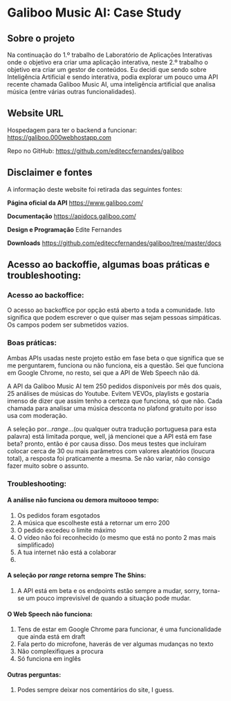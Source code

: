 
Galiboo Music AI: Case Study
===================


## Sobre o projeto

Na continuação do 1.º trabalho de Laboratório de Aplicações Interativas onde o objetivo era criar uma aplicação interativa, neste 2.º trabalho o objetivo era criar um gestor de conteúdos. Eu decidi que sendo sobre Inteligência Artificial e sendo interativa, podia explorar um pouco uma API recente chamada Galiboo Music AI, uma inteligência artificial que analisa música (entre várias outras funcionalidades).

## Website URL

Hospedagem para ter o backend a funcionar:
https://galiboo.000webhostapp.com

Repo no GitHub:
https://github.com/editeccfernandes/galiboo

## Disclaimer e fontes

A informação deste website foi retirada das seguintes fontes: 

**Página oficial da API** 
https://www.galiboo.com/

**Documentação** 
https://apidocs.galiboo.com/

**Design e Programação** 
Edite Fernandes

**Downloads** 
https://github.com/editeccfernandes/galiboo/tree/master/docs

## Acesso ao backoffie, algumas boas práticas e troubleshooting:

### Acesso ao backoffice:
O acesso ao backoffice por opção está aberto a toda a comunidade. Isto significa que podem escrever o que quiser mas sejam pessoas simpáticas.
Os campos podem ser submetidos vazios.

### Boas práticas:
Ambas APIs usadas neste projeto estão em fase beta o que significa que se me perguntarem, funciona ou não funciona, eis a questão. Sei que funciona em Google Chrome, no resto, sei que a API de Web Speech não dá. 

A API da Galiboo Music AI  tem 250 pedidos disponíveis por mês dos quais, 25 análises de músicas do Youtube. Evitem VEVOs, playlists e gostaria imenso de dizer que assim tenho a certeza que funciona, só que não. Cada chamada para analisar uma música desconta no plafond gratuito por isso usa com moderação.

A seleção por...*range*...(ou qualquer outra tradução portuguesa para esta palavra) está limitada porque, well, já mencionei que a API está em fase beta? pronto, então é por causa disso. Dos meus testes que incluíram colocar cerca de 30 ou mais parâmetros com valores aleatórios (loucura total), a resposta foi praticamente a mesma. Se não variar, não consigo fazer muito sobre o assunto.

### Troubleshooting:

#### A análise não funciona ou demora muitoooo tempo:

 1. Os pedidos foram esgotados 
 2. A música que escolheste está a retornar um erro 200
 3. O pedido excedeu o limite máximo 
4. O vídeo não foi reconhecido (o mesmo que está no ponto 2 mas mais simplificado) 
5. A tua internet não está a colaborar
6.

#### A seleção por *range* retorna sempre The Shins:
1. A API está em beta e os endpoints estão  sempre a mudar, sorry, torna-se um pouco imprevisível de quando a situação pode mudar.

#### O Web Speech não funciona:
1. Tens de estar em Google Chrome para funcionar, é uma funcionalidade que ainda está em draft
2. Fala perto do microfone, haverás de ver algumas mudanças no texto
3.  Não complexifiques a procura
4. Só funciona em inglês


#### Outras perguntas:

 1. Podes sempre deixar nos comentários do site, I guess.
